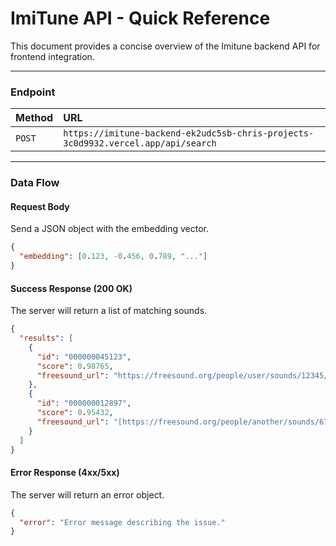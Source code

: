 # ImiTune API - Quick Reference

This document provides a concise overview of the Imitune backend API for frontend integration.

---

### **Endpoint**

| Method | URL                                                                                  |
| :----- | :----------------------------------------------------------------------------------- |
| `POST` | `https://imitune-backend-ek2udc5sb-chris-projects-3c0d9932.vercel.app/api/search` |

---

### **Data Flow**

#### **Request Body**
Send a JSON object with the embedding vector.

```json
{
  "embedding": [0.123, -0.456, 0.789, "..."]
}
```

#### **Success Response (200 OK)**
The server will return a list of matching sounds.
```json
{
  "results": [
    {
      "id": "000000045123",
      "score": 0.98765,
      "freesound_url": "https://freesound.org/people/user/sounds/12345/"
    },
    {
      "id": "000000012897",
      "score": 0.95432,
      "freesound_url": "[https://freesound.org/people/another/sounds/67890/"
    }
  ]
}
```

#### **Error Response (4xx/5xx)**
The server will return an error object.


```json
{
  "error": "Error message describing the issue."
}
```